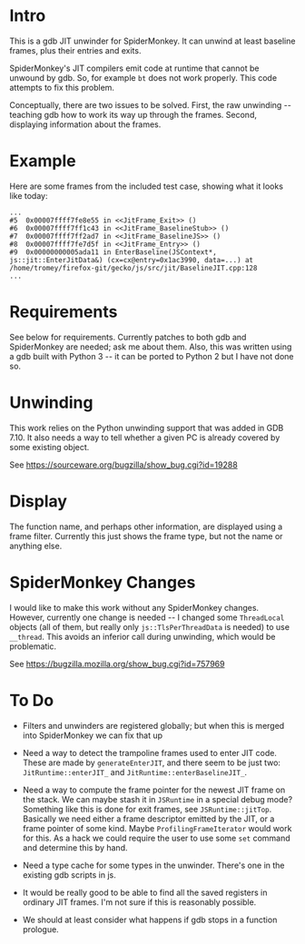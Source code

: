 # Intro

This is a gdb JIT unwinder for SpiderMonkey.  It can unwind at least
baseline frames, plus their entries and exits.

SpiderMonkey's JIT compilers emit code at runtime that cannot be
unwound by gdb.  So, for example `bt` does not work properly.  This
code attempts to fix this problem.

Conceptually, there are two issues to be solved.  First, the raw
unwinding -- teaching gdb how to work its way up through the frames.
Second, displaying information about the frames.

# Example

Here are some frames from the included test case, showing what it
looks like today:

```
...
#5  0x00007ffff7fe8e55 in <<JitFrame_Exit>> ()
#6  0x00007ffff7ff1c43 in <<JitFrame_BaselineStub>> ()
#7  0x00007ffff7ff2ad7 in <<JitFrame_BaselineJS>> ()
#8  0x00007ffff7fe7d5f in <<JitFrame_Entry>> ()
#9  0x00000000005ada11 in EnterBaseline(JSContext*, js::jit::EnterJitData&) (cx=cx@entry=0x1ac3990, data=...) at /home/tromey/firefox-git/gecko/js/src/jit/BaselineJIT.cpp:128
...
```

# Requirements

See below for requirements.  Currently patches to both gdb and
SpiderMonkey are needed; ask me about them.  Also, this was written
using a gdb built with Python 3 -- it can be ported to Python 2 but I
have not done so.

# Unwinding

This work relies on the Python unwinding support that was added in GDB
7.10.  It also needs a way to tell whether a given PC is already
covered by some existing object.

See https://sourceware.org/bugzilla/show_bug.cgi?id=19288

# Display

The function name, and perhaps other information, are displayed using
a frame filter.  Currently this just shows the frame type, but not the
name or anything else.

# SpiderMonkey Changes

I would like to make this work without any SpiderMonkey changes.
However, currently one change is needed -- I changed some
`ThreadLocal` objects (all of them, but really only
`js::TlsPerThreadData` is needed) to use `__thread`.  This avoids an
inferior call during unwinding, which would be problematic.

See https://bugzilla.mozilla.org/show_bug.cgi?id=757969

# To Do

* Filters and unwinders are registered globally; but when this is
  merged into SpiderMonkey we can fix that up

* Need a way to detect the trampoline frames used to enter JIT code.
  These are made by `generateEnterJIT`, and there seem to be just two:
  `JitRuntime::enterJIT_` and `JitRuntime::enterBaselineJIT_`.

* Need a way to compute the frame pointer for the newest JIT frame on
  the stack.  We can maybe stash it in `JSRuntime` in a special debug
  mode?  Something like this is done for exit frames, see
  `JSRuntime::jitTop`.  Basically we need either a frame descriptor
  emitted by the JIT, or a frame pointer of some kind.  Maybe
  `ProfilingFrameIterator` would work for this.  As a hack we could
  require the user to use some `set` command and determine this by
  hand.

* Need a type cache for some types in the unwinder.  There's one in
  the existing gdb scripts in js.

* It would be really good to be able to find all the saved registers
  in ordinary JIT frames.  I'm not sure if this is reasonably possible.

* We should at least consider what happens if gdb stops in a function
  prologue.
